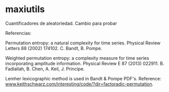 # maxiutils
Cuantificadores de aleatoriedad. Cambio para probar

Referencias:

Permutation entropy: a natural complexity for time series. Physical Review Letters 88 (2002) 174102. C. Bandt, B. Pompe.

Weighted permutation entropy: a complexity measure for time series incorporating amplitude information. Physical Review E 87 (2013) 022911. B. Fadlallah, B. Chen, A. Keil, J. Principe.

Lemher lexicographic method is used in Bandt & Pompe PDF's. Reference: www.keithschwarz.com/interesting/code/?dir=factoradic-permutation.